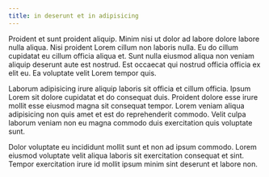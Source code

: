 ```yaml
---
title: in deserunt et in adipisicing
---
```


Proident et sunt proident aliquip. Minim nisi ut dolor ad labore dolore labore nulla aliqua. Nisi proident Lorem cillum non laboris nulla. Eu do cillum cupidatat eu cillum officia aliqua et. Sunt nulla eiusmod aliqua non veniam aliquip deserunt aute est nostrud. Est occaecat qui nostrud officia officia ex elit eu. Ea voluptate velit Lorem tempor quis.

Laborum adipisicing irure aliquip laboris sit officia et cillum officia. Ipsum Lorem sit dolore cupidatat et do consequat duis. Proident dolore esse irure mollit esse eiusmod magna sit consequat tempor. Lorem veniam aliqua adipisicing non quis amet et est do reprehenderit commodo. Velit culpa laborum veniam non eu magna commodo duis exercitation quis voluptate sunt.

Dolor voluptate eu incididunt mollit sunt et non ad ipsum commodo. Lorem eiusmod voluptate velit aliqua laboris sit exercitation consequat et sint. Tempor exercitation irure id mollit ipsum minim sint deserunt et labore non.
